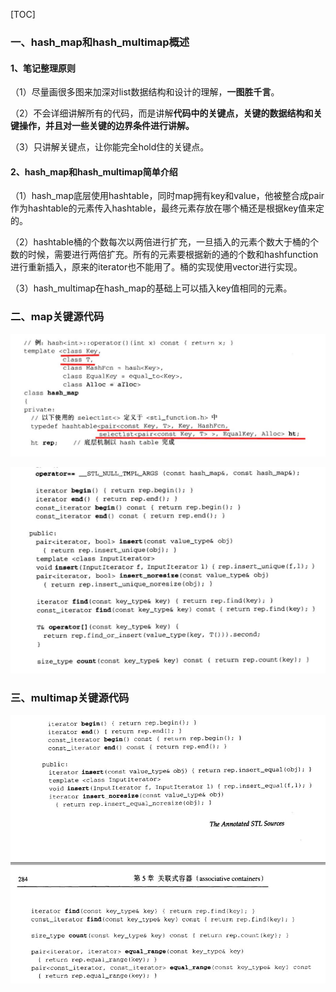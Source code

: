 [TOC]

### 一、hash_map和hash_multimap概述

#### 1、笔记整理原则

（1）尽量画很多图来加深对list数据结构和设计的理解，**一图胜千言**。

（2）不会详细讲解所有的代码，而是讲解**代码中的关键点，关键的数据结构和关键操作，并且对一些关键的边界条件进行讲解。**

（3）只讲解关键点，让你能完全hold住的关键点。

#### 2、hash_map和hash_multimap简单介绍

（1）hash_map底层使用hashtable，同时map拥有key和value，他被整合成pair作为hashtable的元素传入hashtable，最终元素存放在哪个桶还是根据key值来定的。

（2）hashtable桶的个数每次以两倍进行扩充，一旦插入的元素个数大于桶的个数的时候，需要进行两倍扩充。所有的元素要根据新的通的个数和hashfunction进行重新插入，原来的iterator也不能用了。桶的实现使用vector进行实现。

（3）hash_multimap在hash_map的基础上可以插入key值相同的元素。

### 二、map关键源代码

![](./picture/hash_map_1.JPG)

![](./picture/hash_map_2.JPG)



### 三、multimap关键源代码

![](./picture/hash_multimap_1.JPG)

